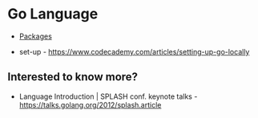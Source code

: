 # Go Language

- [Packages](packages.md)

- set-up - https://www.codecademy.com/articles/setting-up-go-locally


## Interested to know more?
- Language Introduction | SPLASH conf. keynote talks - https://talks.golang.org/2012/splash.article
  
  

